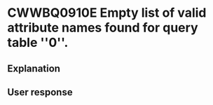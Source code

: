# CWWBQ0910E Empty list of valid attribute names found for query table ''0''.

## Explanation

## User response